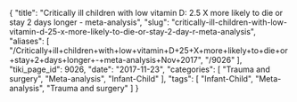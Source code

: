 {
    "title": "Critically ill children with low vitamin D: 2.5 X more likely to die or stay 2 days longer - meta-analysis",
    "slug": "critically-ill-children-with-low-vitamin-d-25-x-more-likely-to-die-or-stay-2-day-r-meta-analysis",
    "aliases": [
        "/Critically+ill+children+with+low+vitamin+D+25+X+more+likely+to+die+or+stay+2+days+longer+-+meta-analysis+Nov+2017",
        "/9026"
    ],
    "tiki_page_id": 9026,
    "date": "2017-11-23",
    "categories": [
        "Trauma and surgery",
        "Meta-analysis",
        "Infant-Child"
    ],
    "tags": [
        "Infant-Child",
        "Meta-analysis",
        "Trauma and surgery"
    ]
}